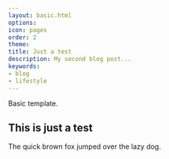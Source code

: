 ```yaml
---
layout: basic.html
options: 
icon: pages
order: 2
theme: 
title: Just a test
description: My second blog post...
keywords:
- blog
- lifestyle
---
```


Basic template.

## This is just a test

The quick brown fox jumped over the lazy dog.
